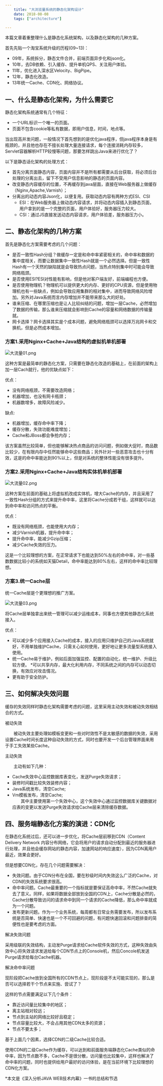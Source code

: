 ```yaml
---
    title: "大浏览量系统的静态化架构设计"
    date: 2018-08-08
    tags: ["architecture"]
    
---
```


本篇文章着重整理什么是静态化系统架构，以及静态化架构的几种方案。

首先先贴一个淘宝系统升级的历程(09~13)：

* 09年，系统拆分，静态文件合并，前端页面异步化和json化。
* 10年，去DB依赖、引入缓存、提升单机QPS、关注用户体验。
* 11年，优化进入深水区Velocity、BigPipe。
* 12年，静态化改造。
* 13年统一Cache、CDN化、网络协议。 
 
## 一、什么是静态化架构，为什么需要它
静态化架构系统通常有几个特征：

* 一个URL标识一个唯一的页面。
* 页面不包含cookie等私有数据，即用户信息，时间，地点等。  

当出现高并发问题，一般情况下首先想到的是优化java程序，但java程序本身是有瓶颈的，并且他也存在不擅长处理大量连接请求，每个连接消耗内存较多，Servlet容器解析HTTP较慢等问题，那要怎样跳出Java来进行优化了？

以下是静态话化架构的处理方式：

* 首先分离页面静态内容，页面内容并不是所有都需要从后台获取，将必须后台处理的分离出去，留下不受用户信息影响的静态的页面内容。
* 改变静态内容缓存的位置，不再缓存到java层面，直接在Web服务器上做缓存（Nginx,Apache,Varnish）；
* 分离出的动态内容Json化，以便复用。获取动态内容有两种方式ESI、CSI
    + ESI：在Web服务器上做动态内容请求，并将动态内容插入到静态页面，用户拿到的是一个完整的页面，用户体验好，服务器压力较大。
    + CSI：通过JS直接发送动态内容请求，用户体验差，服务器压力小。
    
## 二、静态化架构的几种方案
首先是静态化方案需要考虑的几个问题：

* 是否一致性Hash分组？做缓存一定是和命中率紧密相关的，命中率和数据的集中度相关，而要让数据集中一致性Hash就是一个必然选择。但是一致性Hash有一个天然的缺陷就是会导致热点问题，当热点特别集中时可能会导致网络瓶颈。
* 是否使用ESI?ESI对性能有影响，但是他对客户端友好，前端编程也方便。
* 是否使用物理机？物理机可以提供更大的内存、更好的CPU资源，但是使用物理机也有一些缺点，例如会导致应用集群的相对集中，进而导致网络风险增加。另外对Java系统而言内存增加并不能带来那么大的好处。
* 谁来压缩、在哪里压缩也是让人比较纠结的问题，增加一层Cache，必然增加了数据的传输，那么谁来压缩就会影响到Cache的容量和网络数据的传输量就。
* 网卡选择？网卡选择其实是个成本问题，避免网络瓶颈可以选择万兆网卡和交换机，但是必然成本增加。

### 方案1.采用Nginx+Cache+Java结构的虚拟机单机部署

![大流量01.png](/大流量01.png)

这种方案是最简单的静态化方案，只需要在静态化改造的基础上，在前面的架构上加一层Cach就行，他的优缺点如下：

优点：

* 没有网络瓶颈，不需要改造网络；
* 机器增加，也没有网卡瓶颈；
* 机器数增多，故障风险减少。  

缺点:

* 机器增加，缓存命中率下降；
* 缓存分散，失效功能难度增加；
* Cache和JBoss都会争抢内存；  

该方案虽然比较简单，但也能够解决热点商品的访问问题，例如做大促时，商品数比较少，在有限内存中任然能够命中这些商品；另外针对一些恶意攻击也十分有效，这是的命中率能达到90%以上，但是对系统的整体性能没有很多提升。

 

### 方案2.采用Nginx+Cache+Java结构实体机单机部署

![大流量02.png](/大流量02.png)

这种方案在前面的基础上将虚拟机改成实体机，增大Cache的内存，并且采用了一致性Hash分组的方式来提升命中率，这里将Cache分成若干组，这样就可以达到命中率和访问热点的平衡。

优点：

* 既没有网络瓶颈，也能使用大内存；
* 减少Varnish机器，提升命中率；
* 提升命中率，能减少Gzip压缩；
* 减少Cache失效的压力。  

这是一个比较理想的方案，在正常请求下也能达到50%左右的命中率，对一些基数数据比较小的系统如天猫Detail，命中率能达到80%左右，这样的命中率比较理想。

### 方案3.统一Cache层

统一Cache层是个更理想的推广方案。


![大流量03.png](/大流量03.png)
 

将Cache层单独拿出来统一管理可以减少运维成本，同事也方便其他静态化系统接入。

优点：

* 可以减少多个应用接入Cache的成本，接入的应用只维护自己的Java系统就好，不用单独维护Cache，只需关心如何使用，更好地让更多流量型系统接入使用。
* 统一Cache易于维护，例如后面加强监控、配置的自动化，统一维护、升级比较方便。
*可以共享内存，最大化利用内存，不同系统之间的内存可以动态切换，有效应对攻击情况。
* 更有助于安全防护。

## 三、如何解决失效问题
缓存的失效同样时静态化架构需要考虑的问题，这里采用主动失效和被动失效相结合的方式。

被动失效

　　被动失效主要处理如模板变更和一些对时效性不是太敏感的数据的失效，采用设置Cache时间长度这种自动失效的方式，同时也要开发一个后台管理界面来用于手工失效某些Cache。

主动失效

　　主动有如下几种：

+ Cache失效中心监控数据库表变化，发送Purge失效请求；
+ 装修时间戳比较失效装修内容；
+ Java系统发布，清空Cache;
+ Vm模板发布，清空Cache;  
　　其中主要使用第一个失效中心，这个失效中心通过监控数据库关键数据对应表的变更以发送Purge失效请求给Cache层来清除缓存数据。

## 四、服务端静态化方案的演进：CDN化
在静态化系统过后，还可以进一步优化，将Cache层前移到CDN（Content Delivery Network 内容分布网络，它会将用户的请求自动分配到最近的服务器进行处理，并且他会缓存网站的静态内容，加速网站的响应速度），因为CDN离用户最近，效果会更好。

但是想要CDN化，存在几个问题需要解决：

* 失效问题。由于CDN分布在全国，要在秒级时间内失效这么广泛的Cache，对CDN的失效系统要求很高。
* 命中率问题。Cache最重要的一个指标就是要保证高命中率，不然Cache就失去了意义。同样，如果将数据全部放到全国的CDN上，Cache分散是必然的，Cache分散导致访问的请求命中到同一个请求的Cache降低，那么命中率就成为一个问题。
* 发布更新问题。作为一个业务系统，每周都有日常业务需要发布，所以发布系统是否简单、快速也是一个不可回避的问题，有问题快速回滚和问题排查的简便性也是要考虑的方面。
  
解决失效问题

采用级联的失效结构，主动发Purge请求给Cache软件失效的方式，这种失效由失效中心将失效请求发送给每个CDN节点上的Console机，然后Concole机发送Purge请求给每台Cache机器。

解决命中率问题

现阶段把Cache放到全国所有的CDN节点上，现阶段是不太可能实现的，那么是否可以选择若干个节点来实施、尝试了？

这样的节点需要满足以下几个条件：
* 靠近访问量比较集中的地区；
* 离主站相对较远；
* 节点到主站的网络比较好且稳定；
* 节点容量比较大，不会占用其他CDN太多的资源；
* 节点不要太多；  

基于上面几个因素，选择CDN的二级Cache比较合适。

使用CDN的二级Cache作为缓存，可以达到和前面服务端静态化Cache类似的命中率，因为节点数不多，Cache不是很分散，访问量也比较集中，这样也解决了命中率的问题，同时也提供给用户最好的访问体验，是在当前环境下比较理想的CDN化方案。

 

*本文是《深入分析JAVA WEB技术内幕》一书的总结和节选